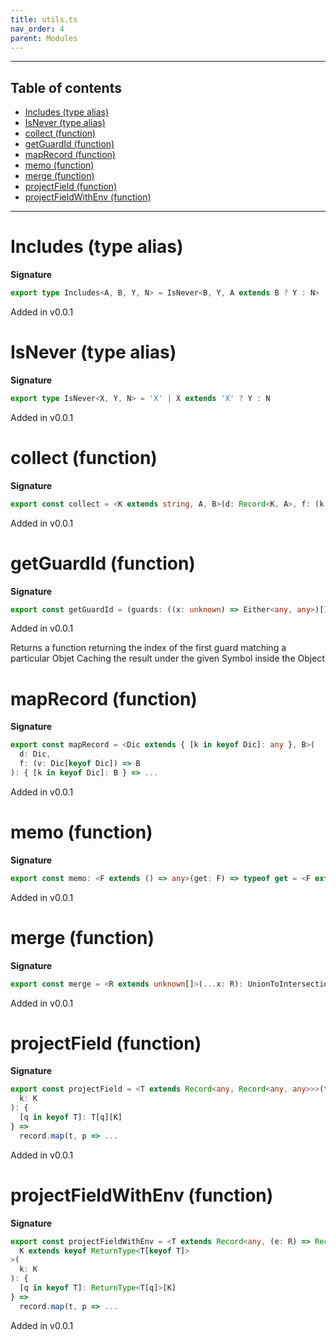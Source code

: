 ```yaml
---
title: utils.ts
nav_order: 4
parent: Modules
---
```


---

<h2 class="text-delta">Table of contents</h2>

- [Includes (type alias)](#includes-type-alias)
- [IsNever (type alias)](#isnever-type-alias)
- [collect (function)](#collect-function)
- [getGuardId (function)](#getguardid-function)
- [mapRecord (function)](#maprecord-function)
- [memo (function)](#memo-function)
- [merge (function)](#merge-function)
- [projectField (function)](#projectfield-function)
- [projectFieldWithEnv (function)](#projectfieldwithenv-function)

---

# Includes (type alias)

**Signature**

```ts
export type Includes<A, B, Y, N> = IsNever<B, Y, A extends B ? Y : N>
```

Added in v0.0.1

# IsNever (type alias)

**Signature**

```ts
export type IsNever<X, Y, N> = 'X' | X extends 'X' ? Y : N
```

Added in v0.0.1

# collect (function)

**Signature**

```ts
export const collect = <K extends string, A, B>(d: Record<K, A>, f: (k: K, a: A) => B): Array<B> => ...
```

Added in v0.0.1

# getGuardId (function)

**Signature**

```ts
export const getGuardId = (guards: ((x: unknown) => Either<any, any>)[], sym: symbol): ((a: unknown) => number) => ...
```

Added in v0.0.1

Returns a function returning the index of the first guard matching a particular Objet
Caching the result under the given Symbol inside the Object

# mapRecord (function)

**Signature**

```ts
export const mapRecord = <Dic extends { [k in keyof Dic]: any }, B>(
  d: Dic,
  f: (v: Dic[keyof Dic]) => B
): { [k in keyof Dic]: B } => ...
```

Added in v0.0.1

# memo (function)

**Signature**

```ts
export const memo: <F extends () => any>(get: F) => typeof get = <F extends () => any>(get: F): typeof get => ...
```

Added in v0.0.1

# merge (function)

**Signature**

```ts
export const merge = <R extends unknown[]>(...x: R): UnionToIntersection<R[number]> => ...
```

Added in v0.0.1

# projectField (function)

**Signature**

```ts
export const projectField = <T extends Record<any, Record<any, any>>>(t: T) => <K extends keyof T[keyof T]>(
  k: K
): {
  [q in keyof T]: T[q][K]
} =>
  record.map(t, p => ...
```

Added in v0.0.1

# projectFieldWithEnv (function)

**Signature**

```ts
export const projectFieldWithEnv = <T extends Record<any, (e: R) => Record<any, any>>, R>(t: T, env: R) => <
  K extends keyof ReturnType<T[keyof T]>
>(
  k: K
): {
  [q in keyof T]: ReturnType<T[q]>[K]
} =>
  record.map(t, p => ...
```

Added in v0.0.1
